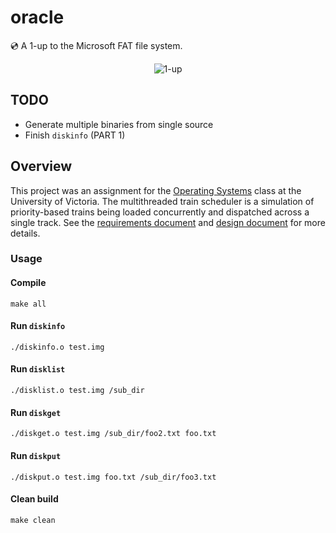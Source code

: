 # oracle
:cd: A 1-up to the Microsoft FAT file system.<br />
<p align="center">
  <img alt="1-up" src="https://user-images.githubusercontent.com/16131737/37385328-c42681cc-2710-11e8-8213-13ce1aa3aafd.gif" />
</p>

## TODO
+ Generate multiple binaries from single source
+ Finish `diskinfo` (PART 1)

## Overview
This project was an assignment for the [Operating Systems](https://github.com/williamgrosset/thomas/blob/master/csc360_p2.pdf) class at the University of Victoria. The multithreaded train scheduler is a simulation of priority-based trains being loaded concurrently and dispatched across a single track. See the [requirements document](https://github.com/williamgrosset/thomas/blob/master/csc360_p2.pdf) and [design document](https://github.com/williamgrosset/thomas/blob/master/csc360_p2_solutions.pdf) for more details.

### Usage
#### Compile
```
make all 
```

#### Run `diskinfo` 
```
./diskinfo.o test.img
```

#### Run `disklist` 
```
./disklist.o test.img /sub_dir 
```

#### Run `diskget` 
```
./diskget.o test.img /sub_dir/foo2.txt foo.txt 
```

#### Run `diskput` 
```
./diskput.o test.img foo.txt /sub_dir/foo3.txt 
```

#### Clean build
```
make clean
```
